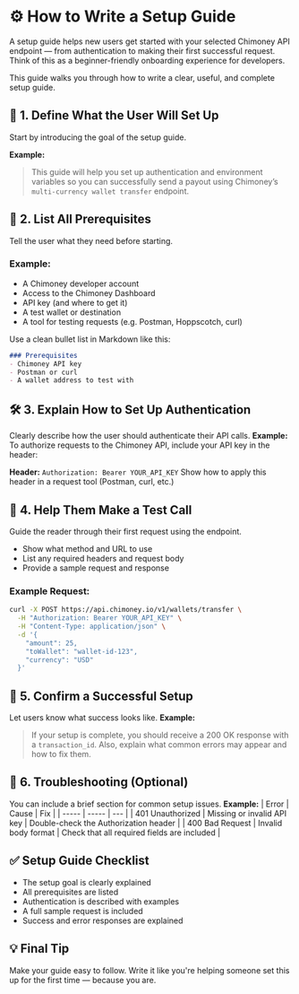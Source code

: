 # ⚙️ How to Write a Setup Guide

A setup guide helps new users get started with your selected Chimoney API endpoint — from authentication to making their first successful request. Think of this as a beginner-friendly onboarding experience for developers.

This guide walks you through how to write a clear, useful, and complete setup guide.

## 🧭 1. Define What the User Will Set Up

Start by introducing the goal of the setup guide.

**Example:**

> This guide will help you set up authentication and environment variables so you can successfully send a payout using Chimoney’s `multi-currency wallet transfer` endpoint.

## 🧰 2. List All Prerequisites

Tell the user what they need before starting.

### Example:

- A Chimoney developer account
- Access to the Chimoney Dashboard
- API key (and where to get it)
- A test wallet or destination
- A tool for testing requests (e.g. Postman, Hoppscotch, curl)

Use a clean bullet list in Markdown like this:

```md
### Prerequisites
- Chimoney API key
- Postman or curl
- A wallet address to test with
```
## 🛠 3. Explain How to Set Up Authentication
Clearly describe how the user should authenticate their API calls.
**Example:**
To authorize requests to the Chimoney API, include your API key in the header:

**Header:**
`Authorization: Bearer YOUR_API_KEY`
Show how to apply this header in a request tool (Postman, curl, etc.)

## 🔗 4. Help Them Make a Test Call

Guide the reader through their first request using the endpoint.

- Show what method and URL to use
- List any required headers and request body
- Provide a sample request and response

### Example Request:

```bash
curl -X POST https://api.chimoney.io/v1/wallets/transfer \
  -H "Authorization: Bearer YOUR_API_KEY" \
  -H "Content-Type: application/json" \
  -d '{
    "amount": 25,
    "toWallet": "wallet-id-123",
    "currency": "USD"
  }'
```
## 🧪 5. Confirm a Successful Setup
Let users know what success looks like.
**Example:**
> If your setup is complete, you should receive a 200 OK response with a `transaction_id`.
Also, explain what common errors may appear and how to fix them.
## 🧯 6. Troubleshooting (Optional)
You can include a brief section for common setup issues.
**Example:**
| Error | Cause | Fix |
| ----- | ----- | --- |
| 401 Unauthorized | Missing or invalid API key | Double-check the Authorization header |
| 400 Bad Request | Invalid body format | Check that all required fields are included |
## ✅ Setup Guide Checklist
- The setup goal is clearly explained
- All prerequisites are listed
- Authentication is described with examples
- A full sample request is included
- Success and error responses are explained

## 💡 Final Tip
Make your guide easy to follow. Write it like you're helping someone set this up for the first time — because you are.